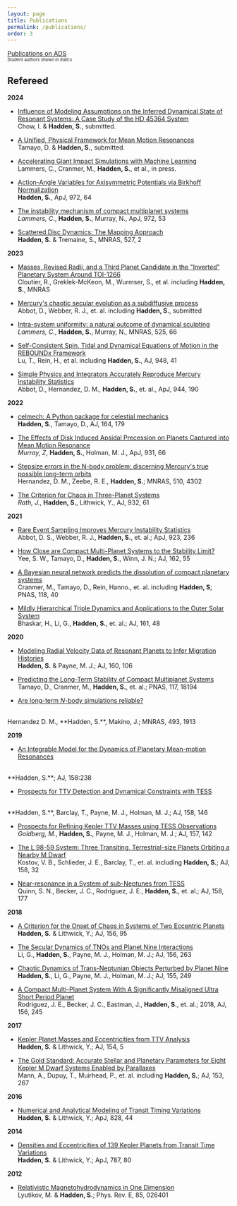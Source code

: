 ```yaml
---
layout: page
title: Publications
permalink: /publications/
order: 3
---
```


[Publications on ADS](https://ui.adsabs.harvard.edu/search/q=orcid%3A0000-0002-1032-0783&sort=date+desc)
<br>
<sub><sup>Student authors shown in *italics*</sup></sub>

Refereed
--------
**2024**

- [Influence of Modeling Assumptions on the Inferred Dynamical State of Resonant Systems: A Case Study of the HD 45364 System](https://arxiv.org/abs/2410.21429)
<br>Chow, I. & **Hadden, S.**, submitted.

- [A Unified, Physical Framework for Mean Motion Resonances](https://arxiv.org/abs/2410.21748)
<br>Tamayo, D. & **Hadden, S.**, submitted.

- [Accelerating Giant Impact Simulations with Machine Learning](https://arxiv.org/abs/2408.08873)
<br>Lammers, C., Cranmer, M., **Hadden, S.**, et al., in press.

- [Action-Angle Variables for Axisymmetric Potentials via Birkhoff Normalization](https://ui.adsabs.harvard.edu/abs/2024ApJ...972...64H/abstract)
<br>**Hadden, S.**, ApJ, 972, 64

- [The instability mechanism of compact multiplanet systems](https://ui.adsabs.harvard.edu/abs/2024ApJ...972...53L/abstract)
<br>*Lammers, C.*, **Hadden, S.**, Murray, N., ApJ, 972, 53

- [Scattered Disc Dynamics: The Mapping Approach](https://ui.adsabs.harvard.edu/abs/2024MNRAS.527.3054H/abstract)
<br>**Hadden, S.** & Tremaine, S., MNRAS, 527, 2

**2023**

- [Masses, Revised Radii, and a Third Planet Candidate in the "Inverted" Planetary System Around TOI-1266](https://ui.adsabs.harvard.edu/abs/2023MNRAS.tmp.3309C/abstract)
<br>Cloutier, R., Greklek-McKeon, M., Wurmser, S., et al. including  **Hadden, S.**, MNRAS 

- [Mercury's chaotic secular evolution as a subdiffusive process](https://arxiv.org/abs/2306.11870)
<br>Abbot, D., Webber, R. J., et. al. including  **Hadden, S.**, submitted

- [Intra-system uniformity: a natural outcome of dynamical sculpting](https://ui.adsabs.harvard.edu/abs/2023arXiv230402634L/abstract)
<br>*Lammers, C.*, **Hadden, S.**, Murray, N., MNRAS, 525, 66

- [Self-Consistent Spin, Tidal and Dynamical Equations of Motion in the REBOUNDx Framework](https://ui.adsabs.harvard.edu/abs/2023arXiv230300006L/abstract)
<br>Lu, T., Rein, H., et al. including **Hadden, S.**, AJ, 948, 41

- [Simple Physics and Integrators Accurately Reproduce Mercury Instability Statistics](https://ui.adsabs.harvard.edu/abs/2023ApJ...944..190A/abstract)
<br>Abbot, D., Hernandez, D. M., **Hadden, S.**, et. al., ApJ, 944, 190 

**2022**

 - [celmech: A Python package for celestial mechanics](https://ui.adsabs.harvard.edu/abs/2022arXiv220510385H/abstract)
<br> **Hadden, S.**, Tamayo, D., AJ, 164, 179

 - [The Effects of Disk Induced Apsidal Precession on Planets Captured into Mean Motion Resonance](https://ui.adsabs.harvard.edu/abs/2022ApJ...931...66M/abstract)
<br> *Murray, Z*,  **Hadden, S.**,  Holman, M. J., ApJ, 931, 66 

 - [Stepsize errors in the N-body problem: discerning Mercury's true possible long-term orbits](https://ui.adsabs.harvard.edu/abs/2022MNRAS.510.4302H/abstract)
<br> Hernandez, D. M., Zeebe, R. E.,  **Hadden, S.**; MNRAS, 510, 4302

 - [The Criterion for Chaos in Three-Planet Systems](https://ui.adsabs.harvard.edu/abs/2021arXiv211002956R/abstract)
<br> *Rath, J.*,  **Hadden, S.**,  Lithwick, Y., AJ, 932, 61

**2021**

 - [Rare Event Sampling Improves Mercury Instability Statistics](https://ui.adsabs.harvard.edu/abs/2021ApJ...923..236A/abstract)
<br> Abbot, D. S.,  Webber, R. J.,  **Hadden, S.**, et. al.; ApJ, 923, 236

 - [How Close are Compact Multi-Planet Systems to the Stability Limit?](https://ui.adsabs.harvard.edu/abs/2021arXiv210506338Y/abstract)
<br> Yee, S. W.,  Tamayo, D.,  **Hadden, S.**,  Winn, J. N.; AJ, 162, 55

 - [A Bayesian neural network predicts the dissolution of compact planetary systems](https://www.pnas.org/content/118/40/e2026053118)
<br> Cranmer, M.,  Tamayo, D.,  Rein, Hanno., et. al. including  **Hadden, S**; PNAS, 118, 40

 - [Mildly Hierarchical Triple Dynamics and Applications to the Outer Solar System](https://ui.adsabs.harvard.edu/abs/2021AJ....161...48B/abstract)
<br> Bhaskar, H.,  Li, G.,  **Hadden, S.**, et. al.; AJ, 161, 48

**2020**

 - [Modeling Radial Velocity Data of Resonant Planets to Infer Migration Histories](https://ui.adsabs.harvard.edu/abs/2020AJ....160..106H/abstract)
<br> **Hadden, S.**  & Payne, M. J.; AJ, 160, 106

 - [Predicting the Long-Term Stability of Compact Multiplanet Systems](https://ui.adsabs.harvard.edu/abs/2020PNAS..11718194T/abstract)
<br> Tamayo, D., Cranmer, M., **Hadden, S.**, et. al.; PNAS, 117, 18194

 - [Are long-term *N*-body simulations reliable?](https://ui.adsabs.harvard.edu/abs/2020MNRAS.tmp..426H/abstract)
<br>
Hernandez D. M., **Hadden, S.**, Makino, J.; MNRAS, 493, 1913

**2019**
 - [An Integrable Model for the Dynamics of Planetary Mean-motion Resonances](https://ui.adsabs.harvard.edu/abs/2019AJ....158..238H/abstract)
<br>
**Hadden, S.**; AJ, 158:238

 - [Prospects for TTV Detection and Dynamical Constraints with TESS](https://ui.adsabs.harvard.edu/abs/2019AJ....158..146H/abstract)
<br>
**Hadden, S.**, Barclay, T., Payne, M. J., Holman, M. J.; AJ, 158, 146

 - [Prospects for Refining Kepler TTV Masses using TESS Observations](https://ui.adsabs.harvard.edu/abs/2019AJ....157..142G/abstract)
<br> *Goldberg, M.*, **Hadden, S.**, Payne, M. J., Holman, M. J.; AJ, 157, 142

 - [The L 98-59 System: Three Transiting, Terrestrial-size Planets Orbiting a Nearby M Dwarf](https://ui.adsabs.harvard.edu/abs/2019AJ....158...32K/abstract)
<br> Kostov, V. B., Schlieder, J. E., Barclay, T., et. al. including **Hadden, S.**; AJ, 158, 32

 - [Near-resonance in a System of sub-Neptunes from TESS](https://ui.adsabs.harvard.edu/abs/2019AJ....158..177Q/abstract)
<br>Quinn, S. N., Becker, J. C., Rodriguez, J. E., **Hadden, S.**, et. al.; AJ, 158, 177

**2018**

 - [A Criterion for the Onset of Chaos in Systems of Two Eccentric Planets](https://ui.adsabs.harvard.edu/abs/2018AJ....156...95H/abstract)
<br>**Hadden, S.** & Lithwick, Y.; AJ, 156, 95

 - [The Secular Dynamics of TNOs and Planet Nine Interactions](https://ui.adsabs.harvard.edu/abs/2018AJ....156..263L/abstract)
<br> Li, G., **Hadden, S.**, Payne, M. J., Holman, M. J.; AJ, 156, 263

 - [Chaotic Dynamics of Trans-Neptunian Objects Perturbed by Planet Nine](https://ui.adsabs.harvard.edu/abs/2018AJ....155..249H/abstract)
<br> **Hadden, S.**, Li, G., Payne, M. J., Holman,  M. J.; AJ, 155, 249

 - [A Compact Multi-Planet System With A Significantly Misaligned Ultra Short Period Planet](https://ui.adsabs.harvard.edu/abs/2018AJ....156..245R/abstract)
<br> Rodriguez, J. E., Becker, J. C., Eastman, J., **Hadden, S.**, et. al.; 2018, AJ, 156, 245

**2017**

 - [Kepler Planet Masses and Eccentricities from TTV Analysis](https://ui.adsabs.harvard.edu/abs/2017AJ....154....5H/abstract) 
<br>**Hadden, S.** & Lithwick, Y.; AJ, 154, 5

 - [The Gold Standard: Accurate Stellar and Planetary Parameters for Eight Kepler M Dwarf Systems Enabled by Parallaxes](https://ui.adsabs.harvard.edu/abs/2017AJ....153..267M/abstract)
<br>Mann, A., Dupuy, T., Muirhead, P., et. al. including **Hadden, S.**;  AJ, 153, 267

**2016**

 - [Numerical and Analytical Modeling of Transit Timing Variations](https://ui.adsabs.harvard.edu/abs/2016ApJ...828...44H/abstract)
<br>**Hadden, S.** & Lithwick, Y.; ApJ, 828, 44

**2014**

- [Densities and Eccentricities of 139 Kepler Planets from Transit Time Variations](https://ui.adsabs.harvard.edu/abs/2014ApJ...787...80H/abstract)
<br>**Hadden, S.** & Lithwick, Y.; ApJ, 787, 80	

**2012**

- [Relativistic Magnetohydrodynamics in One Dimension](https://ui.adsabs.harvard.edu/abs/2012PhRvE..85b6401L/abstract)
<br>  Lyutikov, M. & **Hadden, S.**; Phys. Rev. E, 85, 026401




